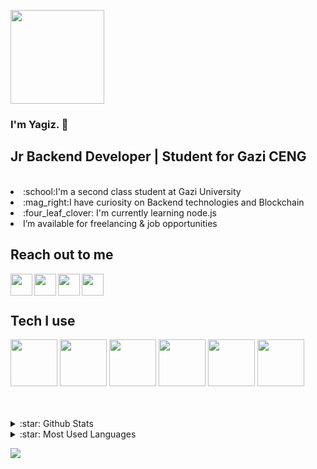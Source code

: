 <p><img src="https://media.giphy.com/media/ptzlRfMuHaGgccUzbh/giphy.gif" width="150px"</p>

### I'm Yagiz. :wave:

## Jr Backend Developer | Student for Gazi CENG

<br />
 
 <li>:school:I'm a second class student at Gazi University</li>
 <li>:mag_right:I have curiosity on Backend technologies and Blockchain</li>
 <li>:four_leaf_clover: I'm currently learning node.js</li>
 <li>I’m available for freelancing & job opportunities</li>

## Reach out to me

[<img width="35" src="https://unpkg.com/simple-icons@v8/icons/instagram.svg" align="left"/>][instagram]
[<img width="35" src="https://unpkg.com/simple-icons@v8/icons/twitter.svg" align="left"/>][twitter]
[<img width="35" src="https://unpkg.com/simple-icons@v8/icons/linkedin.svg" align="left"/>][linkedin]
<a href="mailto:yagizsahin141@outlook.com" target="_blank"><img width="35" src="https://unpkg.com/simple-icons@v8/icons/gmail.svg" align="left"/></a>
 
<br />

<br />

## Tech I use

<p>
<img src="https://github.com/bablubambal/All_logo_and_pictures/blob/main/programming%20languages/c.svg" width="75">
<img src="https://github.com/bablubambal/All_logo_and_pictures/blob/main/programming%20languages/c%23.svg" width="75">
<img src="https://github.com/bablubambal/All_logo_and_pictures/blob/main/programming%20languages/java.svg" width="75">
<img src="https://github.com/bablubambal/All_logo_and_pictures/blob/main/frameworks/nodejs.svg" width="75">
<img src="https://github.com/bablubambal/All_logo_and_pictures/blob/main/databases/mongodb.svg" width="75">
<img src="https://github.com/bablubambal/All_logo_and_pictures/blob/main/others/git.svg" width="75">
</p>

<br />
<br /> 
<details>
<summary>:star: Github Stats</summary>
<img src="https://github-readme-stats.vercel.app/api?username=YagizSahin&theme=gotham">
</details> 
<details>
<summary>:star: Most Used Languages</summary>
<img src="https://github-readme-stats.vercel.app/api/top-langs/?username=YagizSahin">
</details> 

<p>
  
  ![](https://komarev.com/ghpvc/?username=YagizSahin&color=red&style=for-the-badge&label=Visit_Counter)
</p>


[instagram]:https://www.instagram.com/yagiz.sahinn/
[twitter]:https://twitter.com/yagishn
[linkedin]:https://www.linkedin.com/in/yağız-şahin-38b3b8225/
